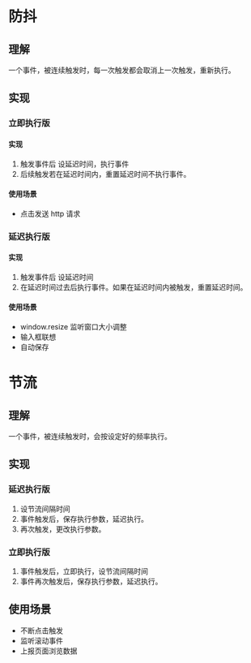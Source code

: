 # 防抖

## 理解

一个事件，被连续触发时，每一次触发都会取消上一次触发，重新执行。

## 实现

### 立即执行版

#### 实现

1. 触发事件后 设延迟时间，执行事件
2. 后续触发若在延迟时间内，重置延迟时间不执行事件。

#### 使用场景

- 点击发送 http 请求

### 延迟执行版

#### 实现

1. 触发事件后 设延迟时间
2. 在延迟时间过去后执行事件。如果在延迟时间内被触发，重置延迟时间。

#### 使用场景

- window.resize 监听窗口大小调整
- 输入框联想
- 自动保存

# 节流

## 理解

一个事件，被连续触发时，会按设定好的频率执行。

## 实现

### 延迟执行版

1. 设节流间隔时间
2. 事件触发后，保存执行参数，延迟执行。
3. 再次触发，更改执行参数。

### 立即执行版

1. 事件触发后，立即执行，设节流间隔时间
2. 事件再次触发后，保存执行参数，延迟执行。

## 使用场景

- 不断点击触发
- 监听滚动事件
- 上报页面浏览数据
